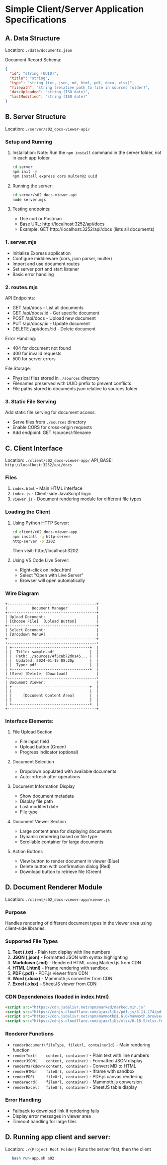 # Simple Client/Server Application Specifications

## A. Data Structure
Location: `./data/documents.json`

Document Record Schema:
```json
{
  "id": "string (UUID)",
  "title": "string",
  "type": "string (txt, json, md, html, pdf, docx, xlsx)",
  "filepath": "string (relative path to file in sources folder)",
  "dateUploaded": "string (ISO date)",
  "lastModified": "string (ISO date)"
}
```

## B. Server Structure
Location: `./server/s02_docs-viewer-api/`

### Setup and Running
1. Installation:
Note: Run the `npm install` command in the server folder, not in each app folder  
   ```bash
   cd server
   npm init -y
   npm install express cors multer@2 uuid
   ```

2. Running the server:
   ```bash
   cd server/s02_docs-viewer-api
   node server.mjs
   ```

3. Testing endpoints:
   - Use curl or Postman
   - Base URL: http://localhost:3252/api/docs
   - Example: GET http://localhost:3252/api/docs (lists all documents)

### 1. server.mjs
- Initialize Express application
- Configure middleware (cors, json parser, multer)
- Import and use document routes
- Set server port and start listener
- Basic error handling

### 2. routes.mjs
API Endpoints:
- GET /api/docs - List all documents
- GET /api/docs/:id - Get specific document
- POST /api/docs - Upload new document
- PUT /api/docs/:id - Update document
- DELETE /api/docs/:id - Delete document

Error Handling:
- 404 for document not found
- 400 for invalid requests
- 500 for server errors

File Storage:
- Physical files stored in `./sources` directory
- Filenames preserved with UUID prefix to prevent conflicts
- File paths stored in documents.json relative to sources folder

### 3. Static File Serving
Add static file serving for document access:
- Serve files from `./sources` directory
- Enable CORS for cross-origin requests
- Add endpoint: GET /sources/:filename

## C. Client Interface
Location: `./client/c02_docs-viewer-app/`
API_BASE: `http://localhost:3252/api/docs`

### Files
1. `index.html` - Main HTML interface
2. `index.js`   - Client-side JavaScript logic
3. `viewer.js`  - Document rendering module for different file types

### Loading the Client
1. Using Python HTTP Server:
   ```bash
   cd client/c02_docs-viewer-app
   npm install -g http-server
   http-server -p 3202   
   ```
   Then visit: http://localhost:3202

2. Using VS Code Live Server:
   - Right-click on index.html
   - Select "Open with Live Server"
   - Browser will open automatically

### Wire Diagram

```ascii
+----------------------------------------+
|           Document Manager             |
+----------------------------------------+
| Upload Document:                       |
| [Choose File]  [Upload Button]         |
+----------------------------------------+
| Select Document:                       |
| [Dropdown Menu▼]                       |
+----------------------------------------+
+----------------------------------------+
| +-----------------------------------+  |
| |  Title: sample.pdf                |  |
| |  Path: ./sources/4f5cab72d0s45... |  |
| |  Updated: 2024-01-15 08:20p       |  |
| |  Type: pdf                        |  |
| +-----------------------------------+  |
| [View] [Delete] [Download]             |
+----------------------------------------+
| Document Viewer:                       |
| +-----------------------------------+  |
| |                                   |  |
| |     [Document Content Area]       |  |
| |                                   |  |
| +-----------------------------------+  |
+----------------------------------------+
```

### Interface Elements:
1. File Upload Section
   - File input field
   - Upload button (Green)
   - Progress indicator (optional)

2. Document Selection
   - Dropdown populated with available documents
   - Auto-refresh after operations

3. Document Information Display
   - Show document metadata
   - Display file path
   - Last modified date
   - File type

4. Document Viewer Section
   - Large content area for displaying documents
   - Dynamic rendering based on file type
   - Scrollable container for large documents

5. Action Buttons
   - View button to render document in viewer (Blue)
   - Delete button with confirmation dialog (Red)
   - Download button to retrieve file (Green)

## D. Document Renderer Module
Location: `./client/c02_docs-viewer-app/viewer.js`

### Purpose
Handles rendering of different document types in the viewer area using client-side libraries.

### Supported File Types
1. **Text (.txt)**    - Plain text display with line numbers
2. **JSON (.json)**   - Formatted JSON with syntax highlighting
3. **Markdown (.md)** - Rendered HTML using Marked.js from CDN
4. **HTML (.html)**   - Iframe rendering with sandbox
5. **PDF (.pdf)**     - PDF.js viewer from CDN
6. **Word (.docx)**   - Mammoth.js converter from CDN
7. **Excel (.xlsx)**  - SheetJS viewer from CDN

### CDN Dependencies (loaded in index.html)
```html
<script src="https://cdn.jsdelivr.net/npm/marked/marked.min.js"                  ></script> <!-- Markdown rendering -->
<script src="https://cdnjs.cloudflare.com/ajax/libs/pdf.js/3.11.174/pdf.min.js"  ></script> <!-- PDF rendering -->
<script src="https://cdn.jsdelivr.net/npm/mammoth@1.6.0/mammoth.browser.min.js"  ></script> <!-- Word document rendering -->
<script src="https://cdnjs.cloudflare.com/ajax/libs/xlsx/0.18.5/xlsx.full.min.js"></script> <!-- Excel rendering -->
```

### Renderer Functions
- `renderDocument(fileType, fileUrl, containerId)` - Main rendering function
- `renderText(    content, container)` - Plain text with line numbers
- `renderJSON(    content, container)` - Formatted JSON display
- `renderMarkdown(content, container)` - Convert MD to HTML
- `renderHTML(    fileUrl, container)` - Iframe with sandbox
- `renderPDF(     fileUrl, container)` - PDF.js canvas rendering
- `renderWord(    fileUrl, container)` - Mammoth.js conversion
- `renderExcel(   fileUrl, container)` - SheetJS table display

### Error Handling
- Fallback to download link if rendering fails
- Display error messages in viewer area
- Timeout handling for large files

## D. Running app client and server:
Location: `./{Project Root Folder}`
Runs the server first, then the client 
```bash
   bash run-app.sh a02
```

